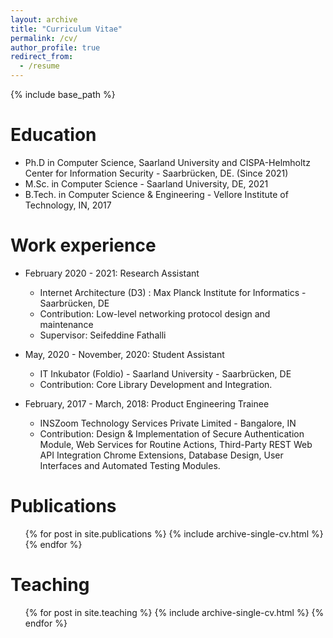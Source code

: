 ```yaml
---
layout: archive
title: "Curriculum Vitae"
permalink: /cv/
author_profile: true
redirect_from:
  - /resume
---
```


{% include base_path %}

Education
======
* Ph.D in Computer Science, Saarland University and CISPA-Helmholtz Center for Information Security - Saarbrücken, DE. (Since 2021)
* M.Sc. in Computer Science - Saarland University, DE, 2021
* B.Tech. in Computer Science & Engineering - Vellore Institute of Technology, IN, 2017

Work experience
======
* February 2020 - 2021: Research Assistant
  * Internet Architecture (D3) : Max Planck Institute for Informatics - Saarbrücken, DE
  * Contribution: Low-level networking protocol design and maintenance
  * Supervisor: Seifeddine Fathalli

* May, 2020 - November, 2020: Student Assistant
  * IT Inkubator (Foldio) - Saarland University - Saarbrücken, DE
  * Contribution: Core Library Development and Integration.

* February, 2017 - March, 2018: Product Engineering Trainee
  * INSZoom Technology Services Private Limited - Bangalore, IN
  * Contribution: Design & Implementation of Secure Authentication Module, Web Services for Routine Actions, Third-Party REST Web API Integration Chrome Extensions, Database Design, User Interfaces and Automated Testing Modules.

Publications
======
  <ul>{% for post in site.publications %}
    {% include archive-single-cv.html %}
  {% endfor %}</ul>
  
Teaching
======
  <ul>{% for post in site.teaching %}
    {% include archive-single-cv.html %}
  {% endfor %}</ul>

